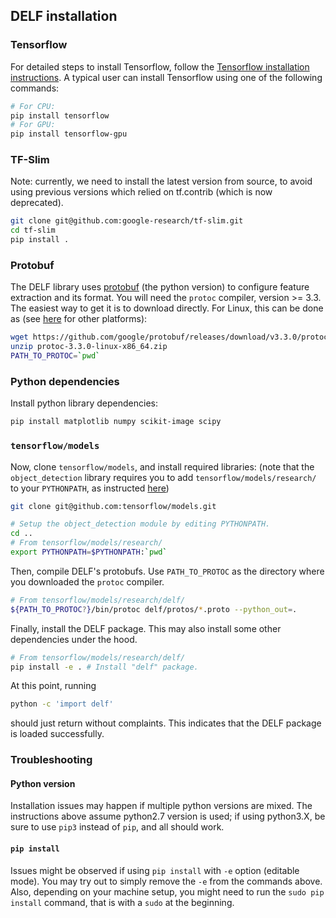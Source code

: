 ## DELF installation

### Tensorflow

For detailed steps to install Tensorflow, follow the
[Tensorflow installation instructions](https://www.tensorflow.org/install/). A
typical user can install Tensorflow using one of the following commands:

```bash
# For CPU:
pip install tensorflow
# For GPU:
pip install tensorflow-gpu
```

### TF-Slim

Note: currently, we need to install the latest version from source, to avoid
using previous versions which relied on tf.contrib (which is now deprecated).

```bash
git clone git@github.com:google-research/tf-slim.git
cd tf-slim
pip install .
```

### Protobuf

The DELF library uses [protobuf](https://github.com/google/protobuf) (the python
version) to configure feature extraction and its format. You will need the
`protoc` compiler, version >= 3.3. The easiest way to get it is to download
directly. For Linux, this can be done as (see
[here](https://github.com/google/protobuf/releases) for other platforms):

```bash
wget https://github.com/google/protobuf/releases/download/v3.3.0/protoc-3.3.0-linux-x86_64.zip
unzip protoc-3.3.0-linux-x86_64.zip
PATH_TO_PROTOC=`pwd`
```

### Python dependencies

Install python library dependencies:

```bash
pip install matplotlib numpy scikit-image scipy
```

### `tensorflow/models`

Now, clone `tensorflow/models`, and install required libraries: (note that the
`object_detection` library requires you to add `tensorflow/models/research/` to
your `PYTHONPATH`, as instructed
[here](https://github.com/tensorflow/models/blob/master/research/object_detection/g3doc/installation.md))

```bash
git clone git@github.com:tensorflow/models.git

# Setup the object_detection module by editing PYTHONPATH.
cd ..
# From tensorflow/models/research/
export PYTHONPATH=$PYTHONPATH:`pwd`
```

Then, compile DELF's protobufs. Use `PATH_TO_PROTOC` as the directory where you
downloaded the `protoc` compiler.

```bash
# From tensorflow/models/research/delf/
${PATH_TO_PROTOC?}/bin/protoc delf/protos/*.proto --python_out=.
```

Finally, install the DELF package. This may also install some other dependencies
under the hood.

```bash
# From tensorflow/models/research/delf/
pip install -e . # Install "delf" package.
```

At this point, running

```bash
python -c 'import delf'
```

should just return without complaints. This indicates that the DELF package is
loaded successfully.

### Troubleshooting

#### Python version

Installation issues may happen if multiple python versions are mixed. The
instructions above assume python2.7 version is used; if using python3.X, be sure
to use `pip3` instead of `pip`, and all should work.

#### `pip install`

Issues might be observed if using `pip install` with `-e` option (editable
mode). You may try out to simply remove the `-e` from the commands above. Also,
depending on your machine setup, you might need to run the `sudo pip install`
command, that is with a `sudo` at the beginning.
